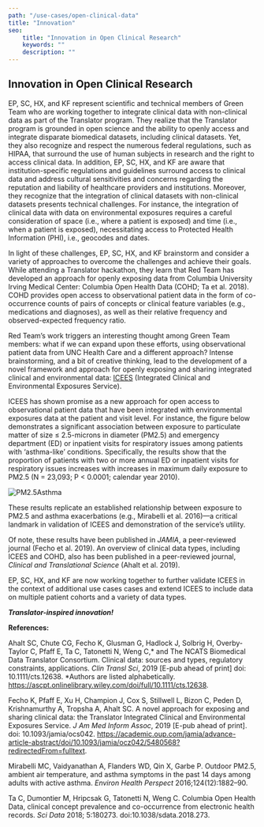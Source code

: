 ```yaml
---
path: "/use-cases/open-clinical-data"
title: "Innovation"
seo:
    title: "Innovation in Open Clinical Research"
    keywords: ""
    description: ""
---
```


## Innovation in Open Clinical Research<a name="innovation-in-open-clinical-research"></a>

EP, SC, HX, and KF represent scientific and technical members of Green Team who are working together to integrate clinical data with non-clinical data as part of the Translator program. They realize that the Translator program is grounded in open science and the ability to openly access and integrate disparate biomedical datasets, including clinical datasets. Yet, they also recognize and respect the numerous federal regulations, such as HIPAA, that surround the use of human subjects in research and the right to access clinical data. In addition, EP, SC, HX, and KF are aware that institution-specific regulations and guidelines surround access to clinical data and address cultural sensitivities and concerns regarding the reputation and liability of healthcare providers and institutions. Moreover, they recognize that the integration of clinical datasets with non-clinical datasets presents technical challenges. For instance, the integration of clinical data with data on environmental exposures requires a careful consideration of space (i.e., where a patient is exposed) and time (i.e., when a patient is exposed), necessitating access to Protected Health Information (PHI), i.e., geocodes and dates.

In light of these challenges, EP, SC, HX, and KF brainstorm and consider a variety of approaches to overcome the challenges and achieve their goals. While attending a Translator hackathon, they learn that Red Team has developed an approach for openly exposing data from Columbia University Irving Medical Center: Columbia Open Health Data (COHD; Ta et al. 2018). COHD provides open access to observational patient data in the form of co-occurrence counts of pairs of concepts or clinical feature variables (e.g., medications and diagnoses), as well as their relative frequency and observed-expected frequency ratio.

Red Team’s work triggers an interesting thought among Green Team members: what if we can expand upon these efforts, using observational patient data from UNC Health Care and a different approach? Intense brainstorming, and a bit of creative thinking, lead to the development of a novel framework and approach for openly exposing and sharing integrated clinical and environmental data: [ICEES](/apps/icces) (Integrated Clinical and Environmental Exposures Service). 

ICEES has shown promise as a new approach for open access to observational patient data that have been integrated with environmental exposures data at the patient and visit level. For instance, the figure below demonstrates a significant association between exposure to particulate matter of size ≤ 2.5-microns in diameter (PM2.5) and emergency department (ED) or inpatient visits for respiratory issues among patients with ‘asthma-like’ conditions. Specifically, the results show that the proportion of patients with two or more annual ED or inpatient visits for respiratory issues increases with increases in maximum daily exposure to PM2.5 (N = 23,093; P < 0.0001; calendar year 2010).

![PM2.5Asthma](PM2.5Asthma.png)

These results replicate an established relationship between exposure to PM2.5 and asthma exacerbations (e.g., Mirabelli et al. 2016)—a critical landmark in validation of ICEES and demonstration of the service’s utility.

Of note, these results have been published in *JAMIA*, a peer-reviewed journal (Fecho et al. 2019). An overview of clinical data types, including ICEES and COHD, also has been published in a peer-reviewed journal, *Clinical and Translational Science* (Ahalt et al. 2019).

EP, SC, HX, and KF are now working together to further validate ICEES in the context of additional use cases cases and extend ICEES to include data on multiple patient cohorts and a variety of data types.

_**Translator-inspired innovation!**_

**References:**

Ahalt SC, Chute CG, Fecho K, Glusman G, Hadlock J, Solbrig H, Overby-Taylor C, Pfaff E, Ta C, Tatonetti N, Weng C,* and The NCATS Biomedical Data Translator Consortium. Clinical data: sources and types, regulatory constraints, applications. *Clin Transl Sci*, 2019 [E-pub ahead of print] doi: 10.1111/cts.12638. *Authors are listed alphabetically. https://ascpt.onlinelibrary.wiley.com/doi/full/10.1111/cts.12638.

Fecho K, Pfaff E, Xu H, Champion J, Cox S, Stillwell L, Bizon C, Peden D, Krishnamurthy A, Tropsha A, Ahalt SC. A novel approach for exposing and sharing clinical data: the Translator Integrated Clinical and Environmental Exposures Service. *J Am Med Inform Assoc*, 2019 [E-pub ahead of print]. doi: 10.1093/jamia/ocs042. https://academic.oup.com/jamia/advance-article-abstract/doi/10.1093/jamia/ocz042/5480568?redirectedFrom=fulltext.

Mirabelli MC, Vaidyanathan A, Flanders WD, Qin X, Garbe P. Outdoor PM2.5, ambient air temperature, and asthma symptoms in the past 14 days among adults with active asthma. *Environ Health Perspect* 2016;124(12):1882–90.

Ta C, Dumontier M, Hripcsak G, Tatonetti N, Weng C. Columbia Open Health Data, clinical concept prevalence and co-occurrence from electronic health records. *Sci Data* 2018; 5:180273. doi:10.1038/sdata.2018.273.

